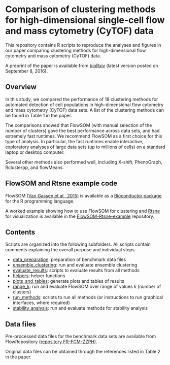 # Comparison of clustering methods for high-dimensional single-cell flow and mass cytometry (CyTOF) data

This repository contains R scripts to reproduce the analyses and figures in our paper comparing clustering methods for high-dimensional flow cytometry and mass cytometry (CyTOF) data.

A preprint of the paper is available from [bioRxiv](http://biorxiv.org/content/early/2016/09/08/047613) (latest version posted on September 8, 2016).


## Overview

In this study, we compared the performance of 18 clustering methods for automated detection of cell populations in high-dimensional flow cytometry and mass cytometry (CyTOF) data sets. A list of the clustering methods can be found in Table 1 in the paper.

The comparisons showed that FlowSOM (with manual selection of the number of clusters) gave the best performance across data sets, and had extremely fast runtimes. We recommend FlowSOM as a first choice for this type of analysis. In particular, the fast runtimes enable interactive, exploratory analyses of large data sets (up to millions of cells) on a standard laptop or desktop computer.

Several other methods also performed well, including X-shift, PhenoGraph, Rclusterpp, and flowMeans.



## FlowSOM and Rtsne example code

FlowSOM [(Van Gassen et al., 2015)](http://www.ncbi.nlm.nih.gov/pubmed/25573116) is available as a [Bioconductor package](http://bioconductor.org/packages/release/bioc/html/FlowSOM.html) for the R programming language.

A worked example showing how to use FlowSOM for clustering and [Rtsne](https://github.com/jkrijthe/Rtsne) for visualization is available in the [FlowSOM-Rtsne-example](https://github.com/lmweber/FlowSOM-Rtsne-example) repository.



## Contents

Scripts are organized into the following subfolders. All scripts contain comments explaining the overall purpose and individual steps.

- [data_preparation](data_preparation/): preparation of benchmark data files
- [ensemble_clustering](ensemble_clustering/): run and evaluate ensemble clustering
- [evaluate_results](evaluate_results/): scripts to evaluate results from all methods
- [helpers](helpers/): helper functions
- [plots_and_tables](plots_and_tables/): generate plots and tables of results
- [range_k](range_k/): run and evaluate FlowSOM over range of values k (number of clusters)
- [run_methods](run_methods/): scripts to run all methods (or instructions to run graphical interfaces, where required)
- [stability_analysis](stability_analysis/): run and evaluate methods for stability analysis



## Data files

Pre-processed data files for the benchmark data sets are available from FlowRepository ([repository FR-FCM-ZZPH](https://flowrepository.org/id/FR-FCM-ZZPH)).

Original data files can be obtained through the references listed in Table 2 in the paper.



